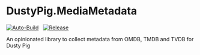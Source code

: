 # DustyPig.MediaMetadata

[![Auto-Build](https://github.com/dustypigtv/DustyPig.MediaMetadata/actions/workflows/auto_build.yml/badge.svg)](https://github.com/dustypigtv/DustyPig.MediaMetadata/actions/workflows/auto_build.yml)&nbsp;&nbsp;&nbsp;[![Release](https://github.com/dustypigtv/DustyPig.MediaMetadata/actions/workflows/release.yml/badge.svg)](https://github.com/dustypigtv/DustyPig.MediaMetadata/actions/workflows/release.yml)


An opinionated library to collect metadata from OMDB, TMDB and TVDB for Dusty Pig
